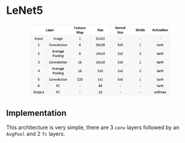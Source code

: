 # LeNet5
<div style="text-align: center;">
    <img src="../../../docs/architectures/LeNet5.png" alt="LeNet5 architecture" width="75%">
</div>

## Implementation
This architecture is very simple, there are 3 `conv` layers followed by an `AvgPool` and 2 `fc` layers.